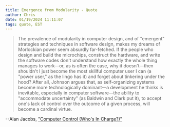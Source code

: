 ```yaml
---
title: Emergence from Modularity - Quote
author: Chris
date: 01/19/2024 11:11:07 
tags: quote, EST
---
```


>The prevalence of modularity in computer design, and of "emergent" strategies and techniques in software design, makes my dreams of Morlockian power seem absurdly far-fetched. If the people who design and build the microchips, construct the hardware, and write the software codes don't understand how exactly the whole thing manages to work—or, as is often the case, why it doesn't—then shouldn't I just become the most skillful computer user I can (a "power user," as the lingo has it) and forget about tinkering under the hood? After all, Johnson argues that, as self-organizing systems become more technologically dominant—a development he thinks is inevitable, especially in computer software—the ability to "accommodate uncertainty" (as Baldwin and Clark put it), to accept one's lack of control over the outcome of a given process, will become a cardinal virtue.

--Alan Jacobs, ["Computer Control (Who's In Charge?)"](https://www.booksandculture.com/articles/2002/mayjun/10.16.html)
